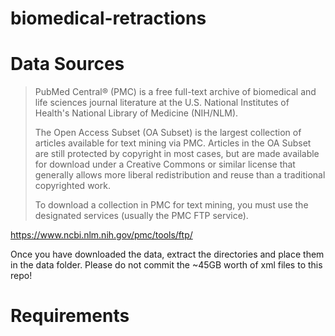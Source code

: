 # biomedical-retractions


# Data Sources

>PubMed Central® (PMC) is a free full-text archive of biomedical and life sciences journal literature at the U.S. National Institutes of Health's National Library of Medicine (NIH/NLM). 
>
>The Open Access Subset (OA Subset) is the largest collection of articles available for text mining via PMC. Articles in the OA Subset are still protected by copyright in most cases, but are made available for download under a Creative Commons or similar license that generally allows more liberal redistribution and reuse than a traditional copyrighted work. 
>
>To download a collection in PMC for text mining, you must use the designated services (usually the PMC FTP service).

https://www.ncbi.nlm.nih.gov/pmc/tools/ftp/

Once you have downloaded the data, extract the directories and place them in the data folder.  Please do not commit the ~45GB worth of xml files to this repo!  

# Requirements

